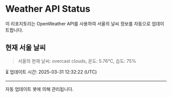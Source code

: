 
# Weather API Status

이 리포지토리는 OpenWeather API를 사용하여 서울의 날씨 정보를 자동으로 업데이트합니다.

## 현재 서울 날씨
> 서울의 현재 날씨: overcast clouds, 온도: 5.76°C, 습도: 75%

⏳ 업데이트 시간: 2025-03-31 12:32:22 (UTC)

---
자동 업데이트 봇에 의해 관리됩니다.
